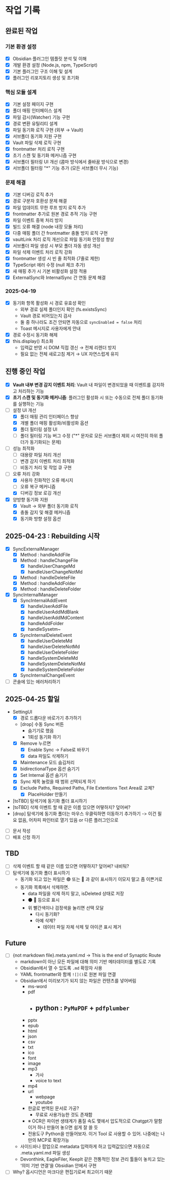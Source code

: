 # 작업 기록

## 완료된 작업

### 기본 환경 설정
- [x] Obsidian 플러그인 템플릿 분석 및 이해
- [x] 개발 환경 설정 (Node.js, npm, TypeScript)
- [x] 기본 플러그인 구조 이해 및 설계
- [x] 플러그인 리포지토리 생성 및 초기화

### 핵심 모듈 설계
- [x] 기본 설정 페이지 구현
- [x] 폴더 매핑 인터페이스 설계
- [x] 파일 감시(Watcher) 기능 구현
- [x] 경로 변환 유틸리티 설계
- [x] 파일 동기화 로직 구현 (외부 → Vault)
- [x] 서브폴더 동기화 지원 구현
- [x] Vault 파일 삭제 로직 구현
- [x] frontmatter 처리 로직 구현
- [x] 초기 스캔 및 동기화 메커니즘 구현
- [x] 서브폴더 필터링 UI 개선 (콤마 방식에서 줄바꿈 방식으로 변경)
- [x] 서브폴더 필터링 "*" 기능 추가 (모든 서브폴더 무시 기능)

### 문제 해결
- [x] 기본 디버깅 로직 추가
- [x] 경로 구분자 호환성 문제 해결
- [x] 파일 업데이트 무한 루프 방지 로직 추가
- [x] frontmatter 추가로 원본 경로 추적 기능 구현
- [x] 파일 이벤트 중복 처리 방지
- [x] 빌드 오류 해결 (node 내장 모듈 처리)
- [x] 다중 매핑 폴더 간 frontmatter 충돌 방지 로직 구현
- [x] vaultLink 처리 로직 개선으로 파일 동기화 안정성 향상
- [x] 서브폴더 파일 생성 시 부모 폴더 자동 생성 개선
- [x] 파일 삭제 이벤트 처리 로직 강화
- [x] frontmatter 생성 시 빈 줄 최적화 (7줄로 제한)
- [x] TypeScript 에러 수정 (null 체크 추가)
- [x] 새 매핑 추가 시 기본 비활성화 설정 적용
- [x] ExternalSync와 InternalSync 간 연동 문제 해결

### 2025-04-19

- [x] 동기화 항목 활성화 시 경로 유효성 확인  
  - 외부 경로 실제 폴더인지 확인 (fs.existsSync)
  - Vault 경로 비어있는지 검사
  - 둘 중 하나라도 조건 안되면 자동으로 `syncEnabled = false` 처리
  - Toast 메시지로 사용자에게 안내
- [x] 경로 수정시 동기화 해제
- [x] this.display() 최소화  
  - 입력값 반영 시 DOM 직접 갱신 → 전체 리렌더 방지
  - 필요 없는 전체 새로고침 제거 → UX 자연스럽게 유지

## 진행 중인 작업
- [x] **Vault 내부 변경 감지 이벤트 처리**: Vault 내 파일이 변경되었을 때 이벤트를 감지하고 처리하는 기능
- [x] **초기 스캔 및 동기화 메커니즘**: 플러그인 활성화 시 또는 수동으로 전체 폴더 동기화를 실행하는 기능
- [ ] 설정 UI 개선
  - [x] 폴더 매핑 관리 인터페이스 향상
  - [x] 개별 폴더 매핑 활성화/비활성화 옵션
  - [x] 폴더 필터링 설정 UI
  - [ ] 폴더 필터링 기능 버그 수정 ("*" 문자로 모든 서브폴더 제외 시 여전히 하위 폴더가 동기화되는 문제)
- [ ] 성능 최적화
  - [ ] 대용량 파일 처리 개선
  - [ ] 변경 감지 이벤트 처리 최적화
  - [ ] 비동기 처리 및 작업 큐 구현
- [ ] 오류 처리 강화
  - [x] 사용자 친화적인 오류 메시지
  - [ ] 오류 복구 메커니즘
  - [x] 디버깅 정보 로깅 개선
- [x] 양방향 동기화 지원
  - [x] Vault → 외부 폴더 동기화 로직
  - [x] 충돌 감지 및 해결 메커니즘
  - [x] 동기화 방향 설정 옵션

## 2025-04-23 : Rebuilding 시작

- [x] SyncExternalManager
  - [x] Method : handleAddFile
  - [x] Method : handleChangeFile
    - [x] handleUserChangeMd
    - [x] handleUserChangeNotMd
  - [x] Method : handleDeleteFile
  - [x] Method : handleAddFolder
  - [x] Method : handleDeleteFolder
- [x] SyncInternalManager
  - [x] SyncInternalAddEvent
    - [x] handleUserAddFile
    - [x] handleUserAddMdBlank
    - [x] handleUserAddMdContent
    - [x] handleAddFolder
    - [x] handleSysetm~
  - [x] SyncInternalDeleteEvent
    - [x] handleUserDeleteMd
    - [x] handleUserDeleteNotMd
    - [x] handleUserDeleteFolder
    - [x] handleSystemDeleteMd
    - [x] handleSystemDeleteNotMd
    - [x] handleSystemDeleteFolder
  - [x] SyncInternalChangeEvent
- [ ] 콘솔에 있는 에러처리하기
  
## 2025-04-25 할일

- SettingUI
  - [x] 경로 드롭다운 바로가기 추가하기
  - [drop] 수동 Sync 버튼
    - 숨기기로 했음
    - 1회성 동기화 하기
  - [x] Remove 누르면
    - [x] Enable Sync -> False로 바꾸기
    - [x] data 파일도 삭제하기
  - [x] Maintenance 모드 숨김처리
  - [x] bidirectionalType 옵션 숨기기
  - [x] Set Internal 옵션 숨기기
  - [x] Sync 제목 눌렀을 때 범위 선택되게 하기
  - [x] Exclude Paths, Required Paths, File Extentions Text Area로 교체?
    - [x] PlaceHolder 만들기
- [toTBD] 탐색기에 동기화 폴더 표시하기
- [toTBD] 삭제 이벤트 할 때 같은 이름 있으면 어떻하지? 덮어써?
- [drop] 탐색기에 동기화 폴더는 마우스 우클릭하면 이동하기 추가하기 -> 이건 필요 없음, 어차피 파인터로 열기 있음 or 다른 플러그인으로
- [ ] 문서 작성
- [ ] 배포 신청 하기
  
## TBD

- [ ] 삭제 이벤트 할 때 같은 이름 있으면 어떻하지? 덮어써? 내비둬?
- [ ] 탐색기에 동기화 폴더 표시하기
  - 동기화 되고 있는 파일은 🟢 또는 🔄 과 같이 표시하기 이모지 말고 좀 이쁜거로
  - 동기화 목록에서 삭제하면.
    - data 파일을 삭제 하지 말고, isDeleted 상태로 저장
    - ⚫ 🔴 등으로 표시
    - 위 빨간색이나 검정색을 눌리면 선택 모달
      - 다시 동기화?
      - 아예 삭제?
        - 데이터 파일 자체 삭제 및 아이콘 표시 제거

## Future

- [ ] {not markdown file}.meta.yaml.md  -> This is the end of Synaptic Route
  - markdown이 아닌 모든 파일에 대해 의미 기반 메타데이터를 별도로 기록  
  - Obsidian에서 열 수 있도록 `.md` 확장자 사용  
  - YAML frontmatter와 함께 `![]()`로 원본 파일 연결 
  - Obsidian에서 미리보기가 되지 않는 파일은 컨텐츠를 넣어버림
    - ms-word
    - pdf
      - python : `PyMuPDF` + `pdfplumber`
        - 
    - pptx
    - epub
    - html
    - json
    - csv
    - txt
    - ico
    - font
    - image
    - mp3
      - 가사
      - voice to text
    - mp4
    - url
      - webpage
      - youtube
    - 한글로 번역된 문서로 가공?
      - 무료로 사용가능한 것도 존재함
    - ※ OCR은 파이썬 생태계가 품질 속도 몇에서 압도적으로 Chatgpt가 말함 이거 하나 만들어 놓으면 쉽게 잘 쓸 듯
    - 전용도구 Python을 만들어보자. 이거 Tool 로 사용할 수 있어. 나중에는 나만의 MCP로 확장가능
  - 사이드바나 팝업으로 metadata 입력하게 하고 입력값있으면 자동으로 .meta.yaml.md 파일 생성
  - Devonthink, EagleFiler, KeepIt 같은 전통적인 정보 관리 툴들이 놓치고 있는 ‘의미 기반 연결’을 Obsidian 안에서 구현
- [ ] Why? 옵시디언은 마크다운 편집기로써 최고이기 때문
